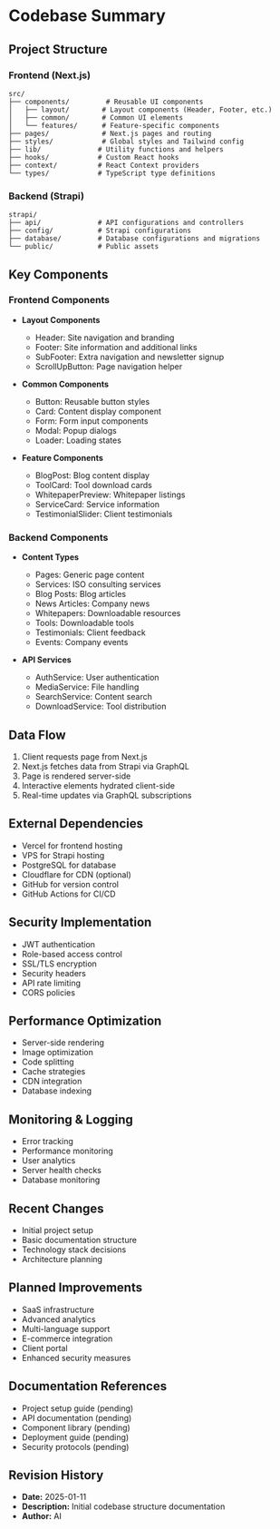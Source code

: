 # Codebase Summary

## Project Structure

### Frontend (Next.js)
```
src/
├── components/         # Reusable UI components
│   ├── layout/        # Layout components (Header, Footer, etc.)
│   ├── common/        # Common UI elements
│   └── features/      # Feature-specific components
├── pages/             # Next.js pages and routing
├── styles/            # Global styles and Tailwind config
├── lib/              # Utility functions and helpers
├── hooks/            # Custom React hooks
├── context/          # React Context providers
└── types/            # TypeScript type definitions
```

### Backend (Strapi)
```
strapi/
├── api/              # API configurations and controllers
├── config/           # Strapi configurations
├── database/         # Database configurations and migrations
└── public/           # Public assets
```

## Key Components

### Frontend Components
- **Layout Components**
  - Header: Site navigation and branding
  - Footer: Site information and additional links
  - SubFooter: Extra navigation and newsletter signup
  - ScrollUpButton: Page navigation helper

- **Common Components**
  - Button: Reusable button styles
  - Card: Content display component
  - Form: Form input components
  - Modal: Popup dialogs
  - Loader: Loading states

- **Feature Components**
  - BlogPost: Blog content display
  - ToolCard: Tool download cards
  - WhitepaperPreview: Whitepaper listings
  - ServiceCard: Service information
  - TestimonialSlider: Client testimonials

### Backend Components
- **Content Types**
  - Pages: Generic page content
  - Services: ISO consulting services
  - Blog Posts: Blog articles
  - News Articles: Company news
  - Whitepapers: Downloadable resources
  - Tools: Downloadable tools
  - Testimonials: Client feedback
  - Events: Company events

- **API Services**
  - AuthService: User authentication
  - MediaService: File handling
  - SearchService: Content search
  - DownloadService: Tool distribution

## Data Flow
1. Client requests page from Next.js
2. Next.js fetches data from Strapi via GraphQL
3. Page is rendered server-side
4. Interactive elements hydrated client-side
5. Real-time updates via GraphQL subscriptions

## External Dependencies
- Vercel for frontend hosting
- VPS for Strapi hosting
- PostgreSQL for database
- Cloudflare for CDN (optional)
- GitHub for version control
- GitHub Actions for CI/CD

## Security Implementation
- JWT authentication
- Role-based access control
- SSL/TLS encryption
- Security headers
- API rate limiting
- CORS policies

## Performance Optimization
- Server-side rendering
- Image optimization
- Code splitting
- Cache strategies
- CDN integration
- Database indexing

## Monitoring & Logging
- Error tracking
- Performance monitoring
- User analytics
- Server health checks
- Database monitoring

## Recent Changes
- Initial project setup
- Basic documentation structure
- Technology stack decisions
- Architecture planning

## Planned Improvements
- SaaS infrastructure
- Advanced analytics
- Multi-language support
- E-commerce integration
- Client portal
- Enhanced security measures

## Documentation References
- Project setup guide (pending)
- API documentation (pending)
- Component library (pending)
- Deployment guide (pending)
- Security protocols (pending)

## Revision History
- **Date:** 2025-01-11
- **Description:** Initial codebase structure documentation
- **Author:** AI
